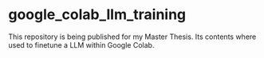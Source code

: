 # google_colab_llm_training
This repository is being published for my Master Thesis. Its contents where used to finetune a LLM within Google Colab.
